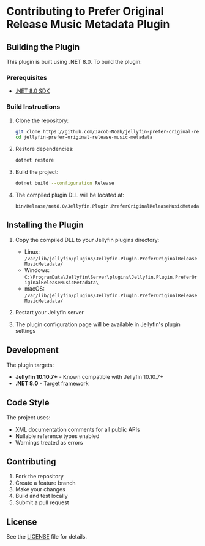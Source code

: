 # Contributing to Prefer Original Release Music Metadata Plugin

## Building the Plugin

This plugin is built using .NET 8.0. To build the plugin:

### Prerequisites
- [.NET 8.0 SDK](https://dotnet.microsoft.com/download/dotnet/8.0)

### Build Instructions

1. Clone the repository:
   ```bash
   git clone https://github.com/Jacob-Noah/jellyfin-prefer-original-release-music-metadata.git
   cd jellyfin-prefer-original-release-music-metadata
   ```

2. Restore dependencies:
   ```bash
   dotnet restore
   ```

3. Build the project:
   ```bash
   dotnet build --configuration Release
   ```

4. The compiled plugin DLL will be located at:
   ```
   bin/Release/net8.0/Jellyfin.Plugin.PreferOriginalReleaseMusicMetadata.dll
   ```

## Installing the Plugin

1. Copy the compiled DLL to your Jellyfin plugins directory:
   - Linux: `/var/lib/jellyfin/plugins/Jellyfin.Plugin.PreferOriginalReleaseMusicMetadata/`
   - Windows: `C:\ProgramData\Jellyfin\Server\plugins\Jellyfin.Plugin.PreferOriginalReleaseMusicMetadata\`
   - macOS: `/var/lib/jellyfin/plugins/Jellyfin.Plugin.PreferOriginalReleaseMusicMetadata/`

2. Restart your Jellyfin server

3. The plugin configuration page will be available in Jellyfin's plugin settings

## Development

The plugin targets:
- **Jellyfin 10.10.7+** - Known compatible with Jellyfin 10.10.7+
- **.NET 8.0** - Target framework

## Code Style

The project uses:
- XML documentation comments for all public APIs
- Nullable reference types enabled
- Warnings treated as errors

## Contributing

1. Fork the repository
2. Create a feature branch
3. Make your changes
4. Build and test locally
5. Submit a pull request

## License

See the [LICENSE](LICENSE) file for details.
